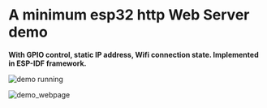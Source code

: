 # A minimum esp32 http Web Server demo

**With GPIO control, static IP address, Wifi connection state. Implemented in ESP-IDF framework.** 

![demo running](https://github.com/qienhuang/esp32_mini_webserver_gpio/raw/master/Snapshoot/demo_run.JPG)

![demo_webpage](https://github.com/qienhuang/esp32_mini_webserver_gpio/raw/master/Snapshoot/demo_web_ui.JPG)


